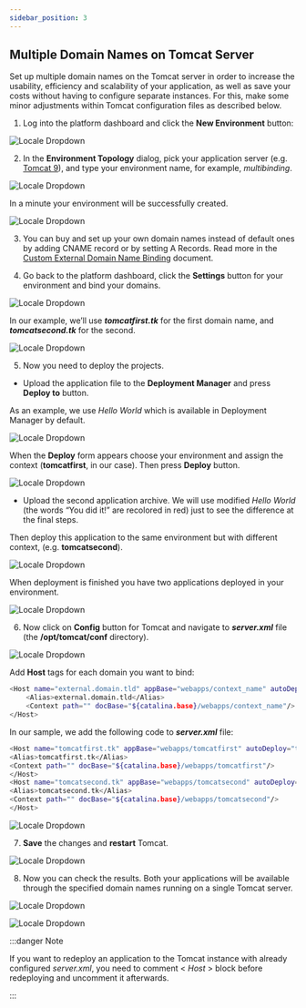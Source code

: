 ```yaml
---
sidebar_position: 3
---
```


## Multiple Domain Names on Tomcat Server

Set up multiple domain names on the Tomcat server in order to increase the usability, efficiency and scalability of your application, as well as save your costs without having to configure separate instances. For this, make some minor adjustments within Tomcat configuration files as described below.

1. Log into the platform dashboard and click the **New Environment** button:

<div style={{
    display:'flex',
    justifyContent: 'center',
    margin: '0 0 1rem 0'
}}>

![Locale Dropdown](./img/MultipleDomainForTomcat/01-paas-main-buttons.png)

</div>

2. In the **Environment Topology** dialog, pick your application server (e.g. [Tomcat 9](/docs/Java/Java%20App%20Servers/Tomcat%20and%20TomEE/Tomcat%20Server)), and type your environment name, for example, _multibinding_.

<div style={{
    display:'flex',
    justifyContent: 'center',
    margin: '0 0 1rem 0'
}}>

![Locale Dropdown](./img/MultipleDomainForTomcat/02-topology-wizard.png)

</div>

In a minute your environment will be successfully created.

<div style={{
    display:'flex',
    justifyContent: 'center',
    margin: '0 0 1rem 0'
}}>

![Locale Dropdown](./img/MultipleDomainForTomcat/03-new-tomcat-environment.png)

</div>

3. You can buy and set up your own domain names instead of default ones by adding CNAME record or by setting A Records. Read more in the [Custom External Domain Name Binding](/docs/ApplicationSetting/Domain%20Name%20Management/Custom%20Domain%20Name) document.

4. Go back to the platform dashboard, click the **Settings** button for your environment and bind your domains.

<div style={{
    display:'flex',
    justifyContent: 'center',
    margin: '0 0 1rem 0'
}}>

![Locale Dropdown](./img/MultipleDomainForTomcat/04-environment-settings-button.png)

</div>

In our example, we’ll use **_tomcatfirst.tk_** for the first domain name, and **_tomcatsecond.tk_** for the second.

<div style={{
    display:'flex',
    justifyContent: 'center',
    margin: '0 0 1rem 0'
}}>

![Locale Dropdown](./img/MultipleDomainForTomcat/05-bind-custom-domain.png)

</div>

5. Now you need to deploy the projects.

- Upload the application file to the **Deployment Manager** and press **Deploy to** button.

As an example, we use _Hello World_ which is available in Deployment Manager by default.

<div style={{
    display:'flex',
    justifyContent: 'center',
    margin: '0 0 1rem 0'
}}>

![Locale Dropdown](./img/MultipleDomainForTomcat/06-application-deployment.png)

</div>

When the **Deploy** form appears choose your environment and assign the context (**tomcatfirst**, in our case). Then press **Deploy** button.

<div style={{
    display:'flex',
    justifyContent: 'center',
    margin: '0 0 1rem 0'
}}>

![Locale Dropdown](./img/MultipleDomainForTomcat/07-deploy-dialog.png)

</div>

- Upload the second application archive. We will use modified _Hello World_ (the words “You did it!” are recolored in red) just to see the difference at the final steps.

Then deploy this application to the same environment but with different context, (e.g. **tomcatsecond**).

<div style={{
    display:'flex',
    justifyContent: 'center',
    margin: '0 0 1rem 0'
}}>

![Locale Dropdown](./img/MultipleDomainForTomcat/08-deploy-second-app.png)

</div>

When deployment is finished you have two applications deployed in your environment.

<div style={{
    display:'flex',
    justifyContent: 'center',
    margin: '0 0 1rem 0'
}}>

![Locale Dropdown](./img/MultipleDomainForTomcat/09-environment-with-two-apps-deployed.png)

</div>

6. Now click on **Сonfig** button for Tomcat and navigate to **_server.xml_** file (the **/opt/tomcat/conf** directory).

<div style={{
    display:'flex',
    justifyContent: 'center',
    margin: '0 0 1rem 0'
}}>

![Locale Dropdown](./img/MultipleDomainForTomcat/10-server-xml-config-file.png)

</div>

Add **Host** tags for each domain you want to bind:

```bash
<Host name="external.domain.tld" appBase="webapps/context_name" autoDeploy="true">
    <Alias>external.domain.tld</Alias>
    <Context path="" docBase="${catalina.base}/webapps/context_name"/>
</Host>
```

In our sample, we add the following code to **_server.xml_** file:

```bash
<Host name="tomcatfirst.tk" appBase="webapps/tomcatfirst" autoDeploy="true">
<Alias>tomcatfirst.tk</Alias>
<Context path="" docBase="${catalina.base}/webapps/tomcatfirst"/>
</Host>
<Host name="tomcatsecond.tk" appBase="webapps/tomcatsecond" autoDeploy="true">
<Alias>tomcatsecond.tk</Alias>
<Context path="" docBase="${catalina.base}/webapps/tomcatsecond"/>
</Host>
```

<div style={{
    display:'flex',
    justifyContent: 'center',
    margin: '0 0 1rem 0'
}}>

![Locale Dropdown](./img/MultipleDomainForTomcat/11-adjust-tomcat-settings.png)

</div>

7. **Save** the changes and **restart** Tomcat.

<div style={{
    display:'flex',
    justifyContent: 'center',
    margin: '0 0 1rem 0'
}}>

![Locale Dropdown](./img/MultipleDomainForTomcat/12-restart-nodes-button.png)

</div>

8. Now you can check the results. Both your applications will be available through the specified domain names running on a single Tomcat server.

<div style={{
    display:'flex',
    justifyContent: 'center',
    margin: '0 0 1rem 0'
}}>

![Locale Dropdown](./img/MultipleDomainForTomcat/13-first-application-custom-domain.png)

</div>

<div style={{
    display:'flex',
    justifyContent: 'center',
    margin: '0 0 1rem 0'
}}>

![Locale Dropdown](./img/MultipleDomainForTomcat/14-second-application-custom-domain.png)

</div>

:::danger Note

If you want to redeploy an application to the Tomcat instance with already configured _server.xml_, you need to comment < _Host_ > block before redeploying and uncomment it afterwards.

:::
